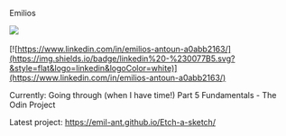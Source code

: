 Emilios</br>

![](https://www.codewars.com/users/EmilAnt/badges/small)\
</br> 
[![https://www.linkedin.com/in/emilios-antoun-a0abb2163/](https://img.shields.io/badge/linkedin%20-%230077B5.svg?&style=flat&logo=linkedin&logoColor=white)](https://www.linkedin.com/in/emilios-antoun-a0abb2163/)

Currently: Going through (when I have time!) Part 5 Fundamentals - The Odin Project 

Latest project: https://emil-ant.github.io/Etch-a-sketch/



